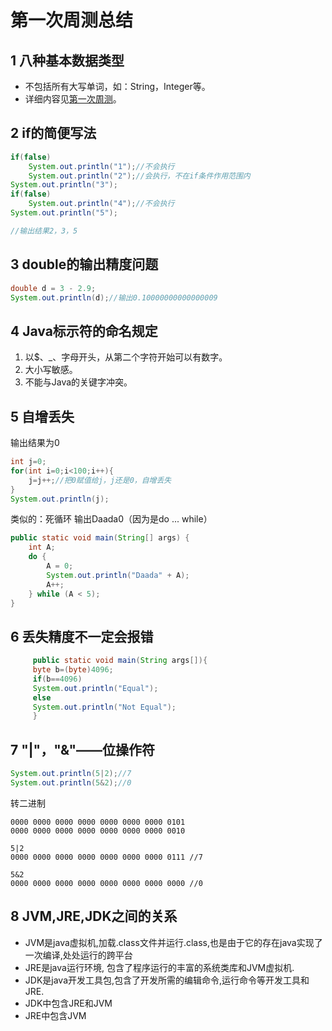 # 第一次周测总结

## 1 八种基本数据类型

- 不包括所有大写单词，如：String，Integer等。
- 详细内容见[第一次周测](../html/第一次周测.html)。

## 2 if的简便写法

```java
if(false)
    System.out.println("1");//不会执行
    System.out.println("2");//会执行，不在if条件作用范围内
System.out.println("3");
if(false)
    System.out.println("4");//不会执行
System.out.println("5");

//输出结果2，3，5
```

## 3 double的输出精度问题

```java
double d = 3 - 2.9;
System.out.println(d);//输出0.10000000000000009
```

## 4 Java标示符的命名规定

1. 以$、_、字母开头，从第二个字符开始可以有数字。
2. 大小写敏感。
3. 不能与Java的关键字冲突。

## 5 自增丢失

输出结果为0

```java
int j=0;
for(int i=0;i<100;i++){
    j=j++;//把0赋值给j，j还是0，自增丢失
}
System.out.println(j);
```

类似的：死循环 输出Daada0（因为是do ... while）

```java
public static void main(String[] args) {
    int A;
    do {
        A = 0;
        System.out.println("Daada" + A);
        A++;
    } while (A < 5);
}
```

## 6 丢失精度不一定会报错

```java
     public static void main(String args[]){
     byte b=(byte)4096;
     if(b==4096) 
     System.out.println("Equal");
     else 
     System.out.println("Not Equal");
     }
```

## 7 "|"，"&"——位操作符

```java
System.out.println(5|2);//7
System.out.println(5&2);//0
```

转二进制

    0000 0000 0000 0000 0000 0000 0000 0101
    0000 0000 0000 0000 0000 0000 0000 0010
    
    5|2
    0000 0000 0000 0000 0000 0000 0000 0111 //7
    
    5&2
    0000 0000 0000 0000 0000 0000 0000 0000 //0

## 8 JVM,JRE,JDK之间的关系

- JVM是java虚拟机,加载.class文件并运行.class,也是由于它的存在java实现了一次编译,处处运行的跨平台
- JRE是java运行环境, 包含了程序运行的丰富的系统类库和JVM虚拟机.
- JDK是java开发工具包,包含了开发所需的编辑命令,运行命令等开发工具和JRE.
- JDK中包含JRE和JVM
- JRE中包含JVM


